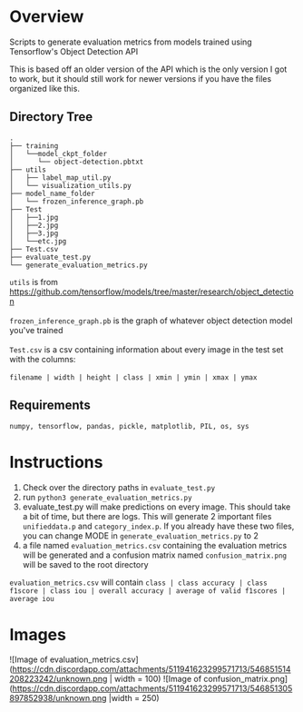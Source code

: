 # Overview
Scripts to generate evaluation metrics from models trained using Tensorflow's Object Detection API

This is based off an older version of the API which is the only version I got to work, but it should still work for newer versions if you have the files organized like this.

## Directory Tree
```
.
├── training
│   └──model_ckpt_folder
│      └── object-detection.pbtxt
├── utils
│   ├── label_map_util.py
│   └── visualization_utils.py
├── model_name_folder
│   └── frozen_inference_graph.pb
├── Test
│   ├──1.jpg
│   ├──2.jpg
│   ├──3.jpg
│   └──etc.jpg
├── Test.csv
├── evaluate_test.py
└── generate_evaluation_metrics.py
```

`utils` is from https://github.com/tensorflow/models/tree/master/research/object_detection<br /><br />
`frozen_inference_graph.pb` is the graph of whatever object detection model you've trained<br /><br />
`Test.csv` is a csv containing information about every image in the test set with the columns:<br /><br />
`filename | width | height | class | xmin | ymin | xmax | ymax`<br />

## Requirements

`numpy, tensorflow, pandas, pickle, matplotlib, PIL, os, sys`

# Instructions
1. Check over the directory paths in `evaluate_test.py`<br />
2. run `python3 generate_evaluation_metrics.py`<br />
3. evaluate_test.py will make predictions on every image. This should take a bit of time, but there are logs. This will generate 2 important files `unifieddata.p` and `category_index.p`. If you already have these two files, you can change MODE in `generate_evaluation_metrics.py` to 2<br />
4. a file named `evaluation_metrics.csv` containing the evaluation metrics will be generated and a confusion matrix named `confusion_matrix.png` will be saved to the root directory<br />

`evaluation_metrics.csv` will contain 
`class | class accuracy | class f1score | class iou | overall accuracy | average of valid f1scores | average iou`

# Images
![Image of evaluation_metrics.csv](https://cdn.discordapp.com/attachments/511941623299571713/546851514208223242/unknown.png | width = 100)
![Image of confusion_matrix.png](https://cdn.discordapp.com/attachments/511941623299571713/546851305897852938/unknown.png |width = 250)




